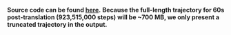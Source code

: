 **Source code can be found [here](Post_translational_folding/post_trans_single_run.py).**
**Because the full-length trajectory for 60s post-translation (923,515,000 steps) will be ~700 MB, we only present a truncated trajectory in the output.**
